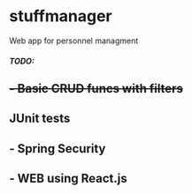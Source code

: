 # stuffmanager
Web app for personnel managment
<h5>TODO:</h5>
<h2><s>- Basic CRUD funcs with filters</s></h2>
<h2>JUnit tests</h2>
<h2>- Spring Security</h2>
<h2>- WEB using React.js</h2>

